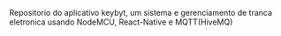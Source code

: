 Repositorio do aplicativo keybyt, um sistema e gerenciamento de tranca eletronica usando NodeMCU, React-Native e MQTT(HiveMQ)
